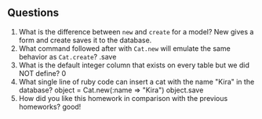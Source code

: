 ## Questions

1. What is the difference between `new` and `create` for a model?
New gives a form and create saves it to the database.
2. What command followed after with `Cat.new` will emulate the same behavior as `Cat.create`?
.save
3. What is the default integer column that exists on every table but we did NOT define?
0
4. What single line of ruby code can insert a cat with the name "Kira" in the database?
object = Cat.new(:name => "Kira")
object.save
5. How did you like this homework in comparison with the previous homeworks?
good!